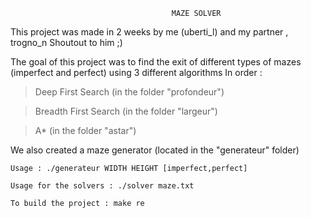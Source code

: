                                         MAZE SOLVER

This project was made in 2 weeks by me (uberti_l) and my partner , trogno_n
Shoutout to him ;)

The goal of this project was to find the exit of different types of mazes (imperfect and perfect) using 3 different algorithms
In order :

  >Deep First Search (in the folder "profondeur")
  
  >Breadth First Search (in the folder "largeur")
  
  >A* (in the folder "astar")
  
We also created a maze generator (located in the "generateur" folder)

    Usage : ./generateur WIDTH HEIGHT [imperfect,perfect]
    
    Usage for the solvers : ./solver maze.txt
    
    To build the project : make re
